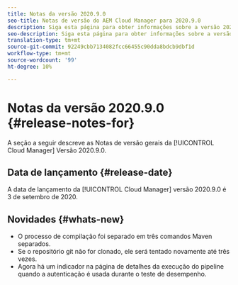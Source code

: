 ```yaml
---
title: Notas da versão 2020.9.0
seo-title: Notas de versão do AEM Cloud Manager para 2020.9.0
description: Siga esta página para obter informações sobre a versão 2020.9.0 do Cloud Manager
seo-description: Siga esta página para obter informações sobre a versão 2020.9.0 do AEM Cloud Manager
translation-type: tm+mt
source-git-commit: 92249cbb7134082fcc66455c90dda8bdcb9dbf1d
workflow-type: tm+mt
source-wordcount: '99'
ht-degree: 10%

---
```


# Notas da versão 2020.9.0 {#release-notes-for}

A seção a seguir descreve as Notas de versão gerais da [!UICONTROL Cloud Manager] Versão 2020.9.0.

## Data de lançamento {#release-date}

A data de lançamento da [!UICONTROL Cloud Manager] versão 2020.9.0 é 3 de setembro de 2020.

## Novidades {#whats-new}

* O processo de compilação foi separado em três comandos Maven separados.
* Se o repositório git não for clonado, ele será tentado novamente até três vezes.
* Agora há um indicador na página de detalhes da execução do pipeline quando a autenticação é usada durante o teste de desempenho.


